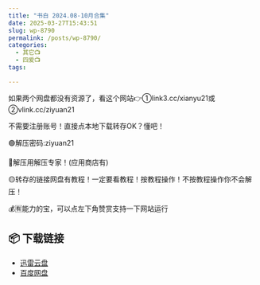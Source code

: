 ```yaml
---
title: "书白 2024.08-10月合集"
date: 2025-03-27T15:43:51
slug: wp-8790
permalink: /posts/wp-8790/
categories:
  - 其它📺
  - 四爱📺
tags:

---
```


如果两个网盘都没有资源了，看这个网站👉①link3.cc/xianyu21或②vlink.cc/ziyuan21

不需要注册账号！直接点本地下载转存OK？懂吧！

🟢解压密码:ziyuan21

🔵解压用解压专家！(应用商店有)

🟡转存的链接网盘有教程！一定要看教程！按教程操作！不按教程操作你不会解压！

💰🈶能力的宝，可以点左下角赞赏支持一下网站运行

## 📦 下载链接
- [迅雷云盘](https://blziyuan21.com/pay-download/8790?key=7d6deab1d8&down_id=0)
- [百度网盘](https://blziyuan21.com/pay-download/8790?key=7d6deab1d8&down_id=1)

